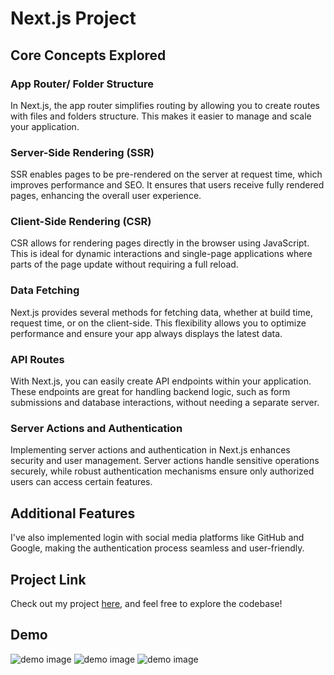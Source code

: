 # Next.js Project

## Core Concepts Explored

### App Router/ Folder Structure

In Next.js, the app router simplifies routing by allowing you to create routes with files and folders structure. This makes it easier to manage and scale your application.

### Server-Side Rendering (SSR)

SSR enables pages to be pre-rendered on the server at request time, which improves performance and SEO. It ensures that users receive fully rendered pages, enhancing the overall user experience.

### Client-Side Rendering (CSR)

CSR allows for rendering pages directly in the browser using JavaScript. This is ideal for dynamic interactions and single-page applications where parts of the page update without requiring a full reload.

### Data Fetching

Next.js provides several methods for fetching data, whether at build time, request time, or on the client-side. This flexibility allows you to optimize performance and ensure your app always displays the latest data.

### API Routes

With Next.js, you can easily create API endpoints within your application. These endpoints are great for handling backend logic, such as form submissions and database interactions, without needing a separate server.

### Server Actions and Authentication

Implementing server actions and authentication in Next.js enhances security and user management. Server actions handle sensitive operations securely, while robust authentication mechanisms ensure only authorized users can access certain features.

## Additional Features

I've also implemented login with social media platforms like GitHub and Google, making the authentication process seamless and user-friendly.

## Project Link

Check out my project [here](#), and feel free to explore the codebase!

## Demo

![demo image](/01.png)
![demo image](/02.png)
![demo image](/03.png)
